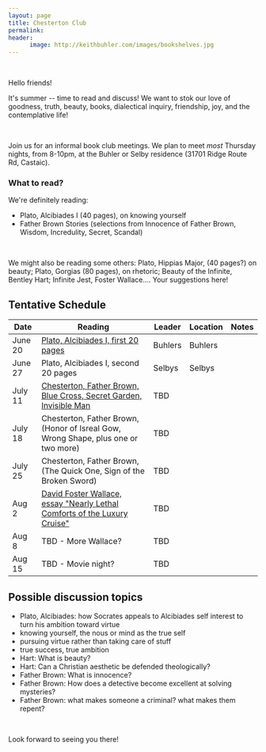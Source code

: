 ```yaml
---
layout: page
title: Chesterton Club
permalink: 
header:
      image: http://keithbuhler.com/images/bookshelves.jpg
---
```

<br>

Hello friends! 


It's summer -- time to read and discuss! We want to stok our love of goodness, truth, beauty, books, dialectical inquiry, friendship, joy, and the contemplative life!

<br> 

Join us for an informal book club meetings.  We plan to meet *most* Thursday nights, from 8-10pm, at the Buhler or Selby residence (31701 Ridge Route Rd, Castaic). 


### What to read? 

We're definitely reading: 

* Plato, Alcibiades I (40 pages), on knowing yourself
* Father Brown Stories (selections from Innocence of Father Brown, Wisdom, Incredulity, Secret, Scandal)


<br> 

We might also be reading some others: Plato, Hippias Major, (40 pages?)  on beauty; Plato, Gorgias (80 pages), on rhetoric; Beauty of the Infinite, Bentley Hart; Infinite Jest, Foster Wallace.... Your suggestions here!


## Tentative Schedule

| Date    | Reading                                                                                                                                                         | Leader  | Location | Notes |
|---------|-----------------------------------------------------------------------------------------------------------------------------------------------------------------|---------|----------|-------|
| June 20 | [Plato, Alcibiades I, first 20 pages](http://www.perseus.tufts.edu/hopper/text?doc=Perseus%3Atext%3A1999.01.0176%3Atext%3DAlc.+1%3Asection%3D103a)              | Buhlers | Buhlers  |       |
| June 27 | Plato, Alcibiades I, second 20 pages                                                                                                                            | Selbys  | Selbys   |       |
| July 11 | [Chesterton, Father Brown, Blue Cross, Secret Garden, Invisible Man](http://www.gkc.org.uk/gkc/books/)                                                          | TBD     |          |       |
| July 18 | Chesterton, Father Brown, (Honor of Isreal Gow, Wrong Shape, plus one or two more)                                                                              | TBD     |          |       |
| July 25 | Chesterton, Father Brown, (The Quick One, Sign of the Broken Sword)                                                                                             | TBD     |          |       |
| Aug 2   | [David Foster Wallace, essay "Nearly Lethal Comforts of the Luxury Cruise"](https://harpers.org/wp-content/uploads/2008/09/HarpersMagazine-1996-01-0007859.pdf) | TBD     |          |       |
| Aug 8   | TBD - More Wallace?                                                                                                                                             | TBD     |          |       |
| Aug 15  | TBD - Movie night?                                                                                                                                              | TBD     |          |       |



## Possible discussion topics

* Plato, Alcibiades: how Socrates appeals to Alcibiades self interest to turn his ambition toward virtue
* knowing yourself, the nous or mind as the true self
* pursuing virtue rather than taking care of stuff
* true success, true ambition 
* Hart: What is beauty? 
* Hart: Can a Christian aesthetic be defended theologically?
* Father Brown: What is innocence?
* Father Brown: How does a detective become excellent at solving mysteries? 
* Father Brown: what makes someone a criminal? what makes them repent? 



<br> 

Look forward to seeing you there!